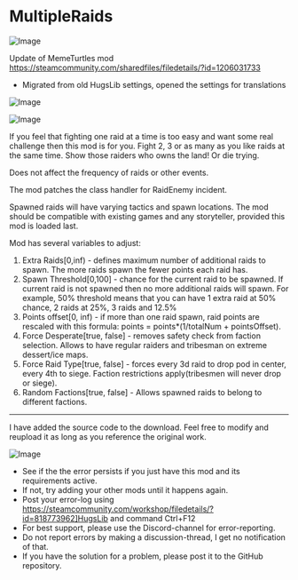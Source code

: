 # MultipleRaids

![Image](https://i.imgur.com/buuPQel.png)

Update of MemeTurtles mod
https://steamcommunity.com/sharedfiles/filedetails/?id=1206031733

- Migrated from old HugsLib settings, opened the settings for translations

![Image](https://i.imgur.com/pufA0kM.png)

	
![Image](https://i.imgur.com/Z4GOv8H.png)


If you feel that fighting one raid at a time is too easy and want some real challenge then this mod is for you. Fight 2, 3 or as many as you like raids at the same time. Show those raiders who owns the land! Or die trying.


Does not affect the frequency of raids or other events.


The mod patches the class handler for RaidEnemy incident. 

Spawned raids will have varying tactics and spawn locations.
The mod should be compatible with existing games and any storyteller, provided this mod is loaded last.

Mod has several variables to adjust:
1) Extra Raids[0,inf) - defines maximum number of additional raids to spawn. The more raids spawn the fewer points each raid has.
2) Spawn Threshold[0,100] - chance for the current raid to be spawned. If current raid is not spawned then no more additional raids will spawn. For example, 50% threshold means that you can have 1 extra raid at 50% chance, 2 raids at 25%, 3 raids and 12.5%
3) Points offset[0, inf) - if more than one raid spawn, raid points are rescaled with this formula: points = points*(1/totalNum + pointsOffset).
4) Force Desperate[true, false] - removes safety check from faction selection. Allows to have regular raiders and tribesman on extreme dessert/ice maps.
5) Force Raid Type[true, false] - forces every 3d raid to drop pod in center, every 4th to siege. Faction restrictions apply(tribesmen will never drop or siege).
6) Random Factions[true, false] - Allows spawned raids to belong to different factions.

-----
I have added the source code to the download. Feel free to modify and reupload it as long as you reference the original work.


![Image](https://i.imgur.com/PwoNOj4.png)



-  See if the the error persists if you just have this mod and its requirements active.
-  If not, try adding your other mods until it happens again.
-  Post your error-log using https://steamcommunity.com/workshop/filedetails/?id=818773962]HugsLib and command Ctrl+F12
-  For best support, please use the Discord-channel for error-reporting.
-  Do not report errors by making a discussion-thread, I get no notification of that.
-  If you have the solution for a problem, please post it to the GitHub repository.




